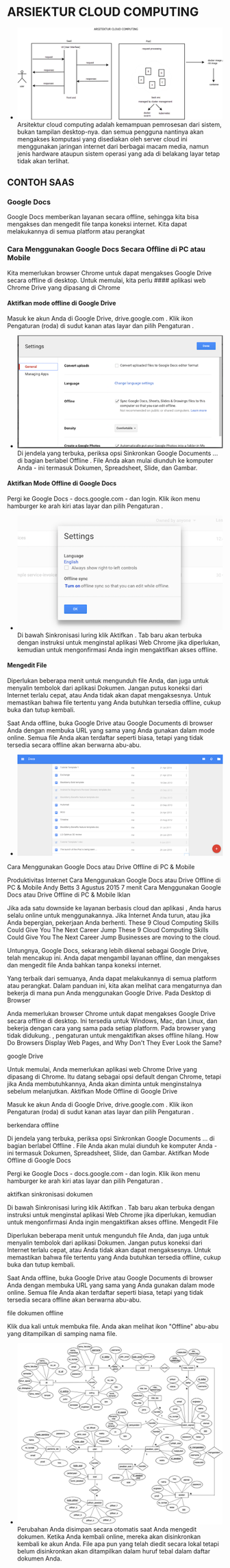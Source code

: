 # ARSIEKTUR CLOUD COMPUTING

+ ![setting](https://github.com/ayuwidyainggit/tct/blob/master/images/p3.png)
Arsitektur cloud computing adalah kemampuan pemrosesan dari sistem, bukan tampilan desktop-nya. 
dan semua pengguna nantinya akan mengakses komputasi yang disediakan oleh server cloud ini menggunakan jaringan internet 
dari berbagai macam media, namun jenis hardware ataupun sistem operasi yang ada di belakang layar tetap tidak akan terlihat.

## CONTOH SAAS
### Google Docs
Google Docs memberikan layanan secara offline, sehingga kita bisa mengakses dan mengedit file tanpa koneksi internet.
Kita dapat melakukannya di semua platform atau perangkat

### Cara Menggunakan Google Docs Secara Offline di PC atau Mobile
Kita memerlukan browser Chrome untuk dapat mengakses Google Drive secara offline di desktop.
Untuk memulai, kita perlu #### aplikasi web Chrome Drive 
yang dipasang di Chrome
#### Aktifkan mode offline di Google Drive
Masuk ke akun Anda di Google Drive, drive.google.com . Klik ikon Pengaturan (roda) di sudut kanan atas layar dan pilih Pengaturan .
+ ![setting](https://github.com/ayuwidyainggit/tct/blob/master/images/p3_1.png)
Di jendela yang terbuka, periksa opsi Sinkronkan Google Documents ... di bagian berlabel Offline . File Anda akan mulai diunduh ke 
komputer Anda - ini termasuk Dokumen, Spreadsheet, Slide, dan Gambar.

#### Aktifkan Mode Offline di Google Docs
Pergi ke Google Docs - docs.google.com - dan login. Klik ikon menu hamburger ke arah kiri atas layar dan pilih Pengaturan .
+ ![setting_docs](https://github.com/ayuwidyainggit/tct/blob/master/images/p3_2.png)
Di bawah Sinkronisasi luring klik Aktifkan . Tab baru akan terbuka dengan instruksi untuk menginstal aplikasi Web Chrome jika diperlukan, 
kemudian untuk mengonfirmasi Anda ingin mengaktifkan akses offline.

#### Mengedit File
Diperlukan beberapa menit untuk mengunduh file Anda, dan juga untuk menyalin tembolok dari aplikasi Dokumen. Jangan putus koneksi dari Internet 
terlalu cepat, atau Anda tidak akan dapat mengaksesnya. Untuk memastikan bahwa file tertentu yang Anda butuhkan tersedia offline, cukup buka dan tutup kembali.

Saat Anda offline, buka Google Drive atau Google Documents di browser Anda dengan membuka URL yang sama yang Anda gunakan dalam mode online. Semua file Anda akan terdaftar 
seperti biasa, tetapi yang tidak tersedia secara offline akan berwarna abu-abu. 
+ ![settingdocs](https://github.com/ayuwidyainggit/tct/blob/master/images/p3_3.png)

Cara Menggunakan Google Docs atau Drive Offline di PC & Mobile

Produktivitas Internet
Cara Menggunakan Google Docs atau Drive Offline di PC & Mobile
Andy Betts 3 Agustus 2015 7 menit
Cara Menggunakan Google Docs atau Drive Offline di PC & Mobile
Iklan

Jika ada satu downside ke layanan berbasis cloud dan aplikasi , Anda harus selalu online untuk menggunakannya. Jika Internet Anda turun, atau jika Anda bepergian, pekerjaan Anda berhenti.
These 9 Cloud Computing Skills Could Give You The Next Career Jump
These 9 Cloud Computing Skills Could Give You The Next Career Jump Businesses are moving to the cloud.

Untungnya, Google Docs, sekarang lebih dikenal sebagai Google Drive, telah mencakup ini. Anda dapat mengambil layanan offline, dan mengakses dan mengedit file Anda bahkan tanpa koneksi internet.

Yang terbaik dari semuanya, Anda dapat melakukannya di semua platform atau perangkat. Dalam panduan ini, kita akan melihat cara mengaturnya dan bekerja di mana pun Anda menggunakan Google Drive.
Pada Desktop di Browser

Anda memerlukan browser Chrome untuk dapat mengakses Google Drive secara offline di desktop. Ini tersedia untuk Windows, Mac, dan Linux, dan bekerja dengan cara yang sama pada setiap platform. Pada browser yang tidak didukung. , pengaturan untuk mengaktifkan akses offline hilang.
How Do Browsers Display Web Pages, and Why Don't They Ever Look the Same?

google Drive

Untuk memulai, Anda memerlukan aplikasi web Chrome Drive yang dipasang di Chrome. Itu datang sebagai opsi default dengan Chrome, tetapi jika Anda membutuhkannya, Anda akan diminta untuk menginstalnya sebelum melanjutkan.
Aktifkan Mode Offline di Google Drive

Masuk ke akun Anda di Google Drive, drive.google.com . Klik ikon Pengaturan (roda) di sudut kanan atas layar dan pilih Pengaturan .

berkendara offline

Di jendela yang terbuka, periksa opsi Sinkronkan Google Documents ... di bagian berlabel Offline . File Anda akan mulai diunduh ke komputer Anda - ini termasuk Dokumen, Spreadsheet, Slide, dan Gambar.
Aktifkan Mode Offline di Google Docs

Pergi ke Google Docs - docs.google.com - dan login. Klik ikon menu hamburger ke arah kiri atas layar dan pilih Pengaturan .

aktifkan sinkronisasi dokumen

Di bawah Sinkronisasi luring klik Aktifkan . Tab baru akan terbuka dengan instruksi untuk menginstal aplikasi Web Chrome jika diperlukan, kemudian untuk mengonfirmasi Anda ingin mengaktifkan akses offline.
Mengedit File

Diperlukan beberapa menit untuk mengunduh file Anda, dan juga untuk menyalin tembolok dari aplikasi Dokumen. Jangan putus koneksi dari Internet terlalu cepat, atau Anda tidak akan dapat mengaksesnya. Untuk memastikan bahwa file tertentu yang Anda butuhkan tersedia offline, cukup buka dan tutup kembali.

Saat Anda offline, buka Google Drive atau Google Documents di browser Anda dengan membuka URL yang sama yang Anda gunakan dalam mode online. Semua file Anda akan terdaftar seperti biasa, tetapi yang tidak tersedia secara offline akan berwarna abu-abu.

file dokumen offline

Klik dua kali untuk membuka file. Anda akan melihat ikon "Offline" abu-abu yang ditampilkan di samping nama file.
+ ![p6](https://github.com/ayuwidyainggit/tct/blob/master/images/erd.png)
Perubahan Anda disimpan secara otomatis saat Anda mengedit dokumen. Ketika Anda kembali online, mereka akan disinkronkan kembali ke akun Anda. File apa pun yang telah diedit secara lokal tetapi belum disinkronkan akan ditampilkan dalam huruf tebal dalam daftar dokumen Anda.
